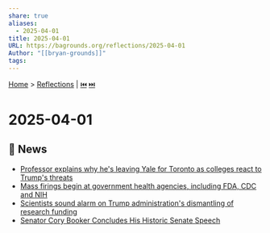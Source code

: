 ```yaml
---
share: true
aliases:
  - 2025-04-01
title: 2025-04-01
URL: https://bagrounds.org/reflections/2025-04-01
Author: "[[bryan-grounds]]"
tags: 
---
```

[Home](../index.md) > [Reflections](./index.md) | [⏮️](./2025-03-31.md) [⏭️](./2025-04-02.md)  
# 2025-04-01  
## 📰 News  
- [Professor explains why he's leaving Yale for Toronto as colleges react to Trump's threats](../videos/professor-explains-why-hes-leaving-yale-for-toronto-as-colleges-react-to-trumps-threats.md)  
- [Mass firings begin at government health agencies, including FDA, CDC and NIH](../videos/mass-firings-begin-at-government-health-agencies-including-fda-cdc-and-nih.md)  
- [Scientists sound alarm on Trump administration's dismantling of research funding](../videos/scientists-sound-alarm-on-trump-administrations-dismantling-of-research-funding.md)  
- [Senator Cory Booker Concludes His Historic Senate Speech](https://youtu.be/stFxmjUy5Y8)  
